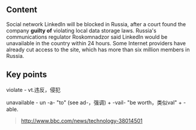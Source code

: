 ## Content

Social network LinkedIn will be blocked in Russia, after a court found the company **guilty of** violating local data storage laws. Russia's communications regulator Roskomnadzor said LinkedIn would be unavailable in the country within 24 hours. Some Internet providers have already cut access to the site, which has more than six million members in Russia.

## Key points

violate - vt.违反，侵犯

unavailable - un -a- "to" (see ad-，强调) + -vail- "be worth，类似val" + -able.

> http://www.bbc.com/news/technology-38014501